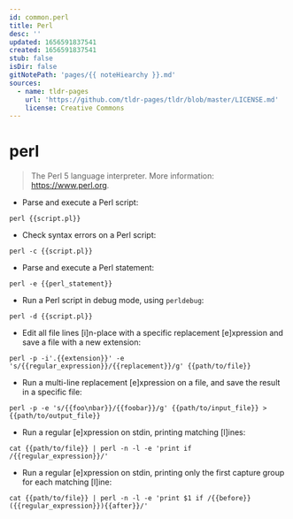 ```yaml
---
id: common.perl
title: Perl
desc: ''
updated: 1656591837541
created: 1656591837541
stub: false
isDir: false
gitNotePath: 'pages/{{ noteHiearchy }}.md'
sources:
  - name: tldr-pages
    url: 'https://github.com/tldr-pages/tldr/blob/master/LICENSE.md'
    license: Creative Commons
---
```

# perl

> The Perl 5 language interpreter.
> More information: <https://www.perl.org>.

- Parse and execute a Perl script:

`perl {{script.pl}}`

- Check syntax errors on a Perl script:

`perl -c {{script.pl}}`

- Parse and execute a Perl statement:

`perl -e {{perl_statement}}`

- Run a Perl script in debug mode, using `perldebug`:

`perl -d {{script.pl}}`

- Edit all file lines [i]n-place with a specific replacement [e]xpression and save a file with a new extension:

`perl -p -i'.{{extension}}' -e 's/{{regular_expression}}/{{replacement}}/g' {{path/to/file}}`

- Run a multi-line replacement [e]xpression on a file, and save the result in a specific file:

`perl -p -e 's/{{foo\nbar}}/{{foobar}}/g' {{path/to/input_file}} > {{path/to/output_file}}`

- Run a regular [e]xpression on stdin, printing matching [l]ines:

`cat {{path/to/file}} | perl -n -l -e 'print if /{{regular_expression}}/'`

- Run a regular [e]xpression on stdin, printing only the first capture group for each matching [l]ine:

`cat {{path/to/file}} | perl -n -l -e 'print $1 if /{{before}}({{regular_expression}}){{after}}/'`

